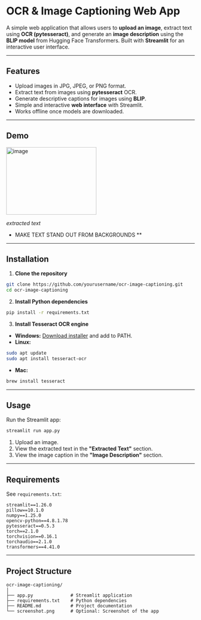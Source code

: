 # OCR & Image Captioning Web App

A simple web application that allows users to **upload an image**, extract text using **OCR (pytesseract)**, and generate an **image description** using the **BLIP model** from Hugging Face Transformers. Built with **Streamlit** for an interactive user interface.

---

## Features

* Upload images in JPG, JPEG, or PNG format.
* Extract text from images using **pytesseract** OCR.
* Generate descriptive captions for images using **BLIP**.
* Simple and interactive **web interface** with Streamlit.
* Works offline once models are downloaded.

---

## Demo
<img width="241" height="180" alt="image" src="https://github.com/user-attachments/assets/ed25075d-e0eb-4d0f-8731-5d70e973b9e5" />

*extracted text*
* MAKE TEXT
STAND OUT FROM
BACKGROUNDS **

---

## Installation

1. **Clone the repository**

```bash
git clone https://github.com/yourusername/ocr-image-captioning.git
cd ocr-image-captioning
```

2. **Install Python dependencies**

```bash
pip install -r requirements.txt
```

3. **Install Tesseract OCR engine**

* **Windows:** [Download installer](https://github.com/tesseract-ocr/tesseract) and add to PATH.
* **Linux:**

```bash
sudo apt update
sudo apt install tesseract-ocr
```

* **Mac:**

```bash
brew install tesseract
```

---

## Usage

Run the Streamlit app:

```bash
streamlit run app.py
```

1. Upload an image.
2. View the extracted text in the **"Extracted Text"** section.
3. View the image caption in the **"Image Description"** section.

---

## Requirements

See `requirements.txt`:

```
streamlit==1.26.0
pillow==10.1.0
numpy==1.25.0
opencv-python==4.8.1.78
pytesseract==0.5.3
torch==2.1.0
torchvision==0.16.1
torchaudio==2.1.0
transformers==4.41.0
```

---

## Project Structure

```
ocr-image-captioning/
│
├── app.py              # Streamlit application
├── requirements.txt    # Python dependencies
├── README.md           # Project documentation
└── screenshot.png      # Optional: Screenshot of the app
```

